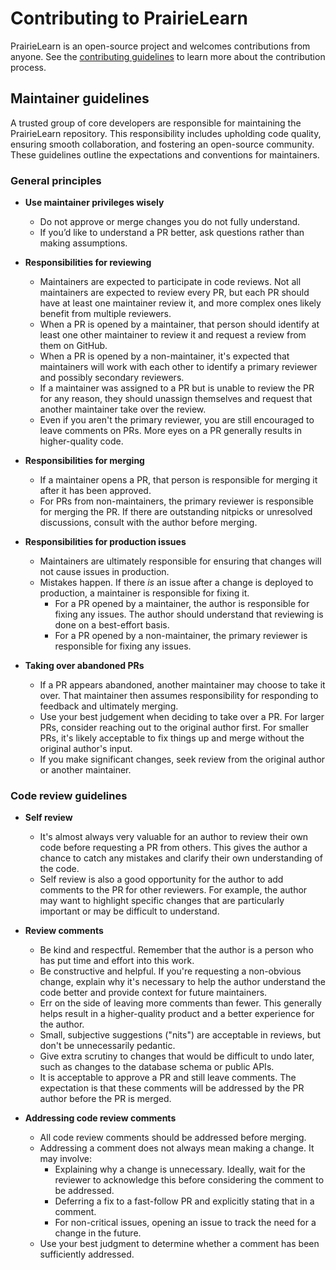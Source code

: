 # Contributing to PrairieLearn

PrairieLearn is an open-source project and welcomes contributions from anyone. See the [contributing guidelines](https://github.com/PrairieLearn/PrairieLearn/blob/master/CONTRIBUTING.md) to learn more about the contribution process.

## Maintainer guidelines

A trusted group of core developers are responsible for maintaining the PrairieLearn repository. This responsibility includes upholding code quality, ensuring smooth collaboration, and fostering an open-source community. These guidelines outline the expectations and conventions for maintainers.

### General principles

- **Use maintainer privileges wisely**

  - Do not approve or merge changes you do not fully understand.
  - If you’d like to understand a PR better, ask questions rather than making assumptions.

- **Responsibilities for reviewing**

  - Maintainers are expected to participate in code reviews. Not all maintainers are expected to review every PR, but each PR should have at least one maintainer review it, and more complex ones likely benefit from multiple reviewers.
  - When a PR is opened by a maintainer, that person should identify at least one other maintainer to review it and request a review from them on GitHub.
  - When a PR is opened by a non-maintainer, it's expected that maintainers will work with each other to identify a primary reviewer and possibly secondary reviewers.
  - If a maintainer was assigned to a PR but is unable to review the PR for any reason, they should unassign themselves and request that another maintainer take over the review.
  - Even if you aren't the primary reviewer, you are still encouraged to leave comments on PRs. More eyes on a PR generally results in higher-quality code.

- **Responsibilities for merging**

  - If a maintainer opens a PR, that person is responsible for merging it after it has been approved.
  - For PRs from non-maintainers, the primary reviewer is responsible for merging the PR. If there are outstanding nitpicks or unresolved discussions, consult with the author before merging.

- **Responsibilities for production issues**

  - Maintainers are ultimately responsible for ensuring that changes will not cause issues in production.
  - Mistakes happen. If there _is_ an issue after a change is deployed to production, a maintainer is responsible for fixing it.
    - For a PR opened by a maintainer, the author is responsible for fixing any issues. The author should understand that reviewing is done on a best-effort basis.
    - For a PR opened by a non-maintainer, the primary reviewer is responsible for fixing any issues.

- **Taking over abandoned PRs**
  - If a PR appears abandoned, another maintainer may choose to take it over. That maintainer then assumes responsibility for responding to feedback and ultimately merging.
  - Use your best judgement when deciding to take over a PR. For larger PRs, consider reaching out to the original author first. For smaller PRs, it's likely acceptable to fix things up and merge without the original author's input.
  - If you make significant changes, seek review from the original author or another maintainer.

### Code review guidelines

- **Self review**

  - It's almost always very valuable for an author to review their own code before requesting a PR from others. This gives the author a chance to catch any mistakes and clarify their own understanding of the code.
  - Self review is also a good opportunity for the author to add comments to the PR for other reviewers. For example, the author may want to highlight specific changes that are particularly important or may be difficult to understand.

- **Review comments**

  - Be kind and respectful. Remember that the author is a person who has put time and effort into this work.
  - Be constructive and helpful. If you're requesting a non-obvious change, explain why it's necessary to help the author understand the code better and provide context for future maintainers.
  - Err on the side of leaving more comments than fewer. This generally helps result in a higher-quality product and a better experience for the author.
  - Small, subjective suggestions ("nits") are acceptable in reviews, but don't be unnecessarily pedantic.
  - Give extra scrutiny to changes that would be difficult to undo later, such as changes to the database schema or public APIs.
  - It is acceptable to approve a PR and still leave comments. The expectation is that these comments will be addressed by the PR author before the PR is merged.

- **Addressing code review comments**
  - All code review comments should be addressed before merging.
  - Addressing a comment does not always mean making a change. It may involve:
    - Explaining why a change is unnecessary. Ideally, wait for the reviewer to acknowledge this before considering the comment to be addressed.
    - Deferring a fix to a fast-follow PR and explicitly stating that in a comment.
    - For non-critical issues, opening an issue to track the need for a change in the future.
  - Use your best judgment to determine whether a comment has been sufficiently addressed.
